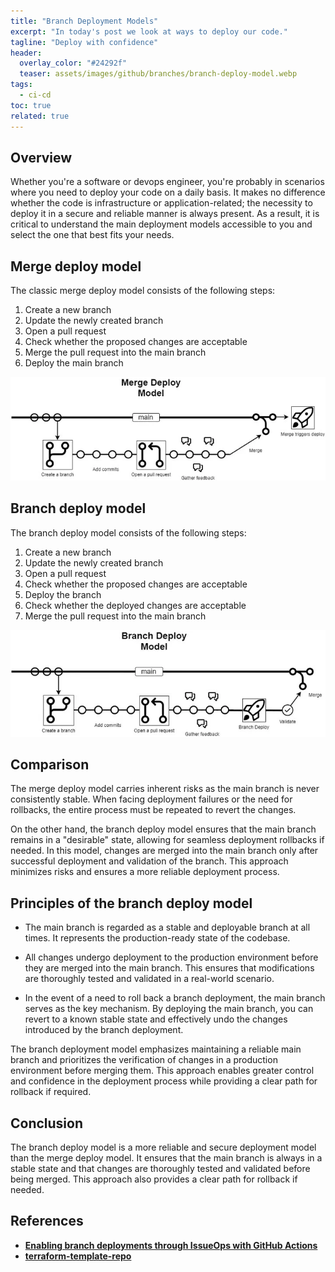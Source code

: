 ```yaml
---
title: "Branch Deployment Models"
excerpt: "In today's post we look at ways to deploy our code."
tagline: "Deploy with confidence"
header:
  overlay_color: "#24292f"
  teaser: assets/images/github/branches/branch-deploy-model.webp
tags:
  - ci-cd
toc: true
related: true
---
```


## Overview

Whether you're a software or devops engineer, you're probably in scenarios where you need to deploy your code on a daily basis. It makes no difference whether the code is infrastructure or application-related; the necessity to deploy it in a secure and reliable manner is always present. As a result, it is critical to understand the main deployment models accessible to you and select the one that best fits your needs.

## Merge deploy model

The classic merge deploy model consists of the following steps:

1. Create a new branch
2. Update the newly created branch
3. Open a pull request
4. Check whether the proposed changes are acceptable
5. Merge the pull request into the main branch
6. Deploy the main branch

![merge-deploy-model](/assets/images/github/branches/merge-deploy-model.webp)

## Branch deploy model

The branch deploy model consists of the following steps:

1. Create a new branch
2. Update the newly created branch
3. Open a pull request
4. Check whether the proposed changes are acceptable
5. Deploy the branch
6. Check whether the deployed changes are acceptable
7. Merge the pull request into the main branch

![branch-deploy-model](/assets/images/github/branches/branch-deploy-model.webp)

## Comparison

The merge deploy model carries inherent risks as the main branch is never consistently stable. When facing deployment failures or the need for rollbacks, the entire process must be repeated to revert the changes.

On the other hand, the branch deploy model ensures that the main branch remains in a "desirable" state, allowing for seamless deployment rollbacks if needed. In this model, changes are merged into the main branch only after successful deployment and validation of the branch. This approach minimizes risks and ensures a more reliable deployment process.

## Principles of the branch deploy model

- The main branch is regarded as a stable and deployable branch at all times. It represents the production-ready state of the codebase.

- All changes undergo deployment to the production environment before they are merged into the main branch. This ensures that modifications are thoroughly tested and validated in a real-world scenario.

- In the event of a need to roll back a branch deployment, the main branch serves as the key mechanism. By deploying the main branch, you can revert to a known stable state and effectively undo the changes introduced by the branch deployment.

The branch deployment model emphasizes maintaining a reliable main branch and prioritizes the verification of changes in a production environment before merging them. This approach enables greater control and confidence in the deployment process while providing a clear path for rollback if required.

## Conclusion

The branch deploy model is a more reliable and secure deployment model than the merge deploy model. It ensures that the main branch is always in a stable state and that changes are thoroughly tested and validated before being merged. This approach also provides a clear path for rollback if needed.

## References

- [**Enabling branch deployments through IssueOps with GitHub Actions**](https://github.blog/2023-02-02-enabling-branch-deployments-through-issueops-with-github-actions/)
- [**terraform-template-repo**](https://github.com/christosgalano/terraform-template-repo)
